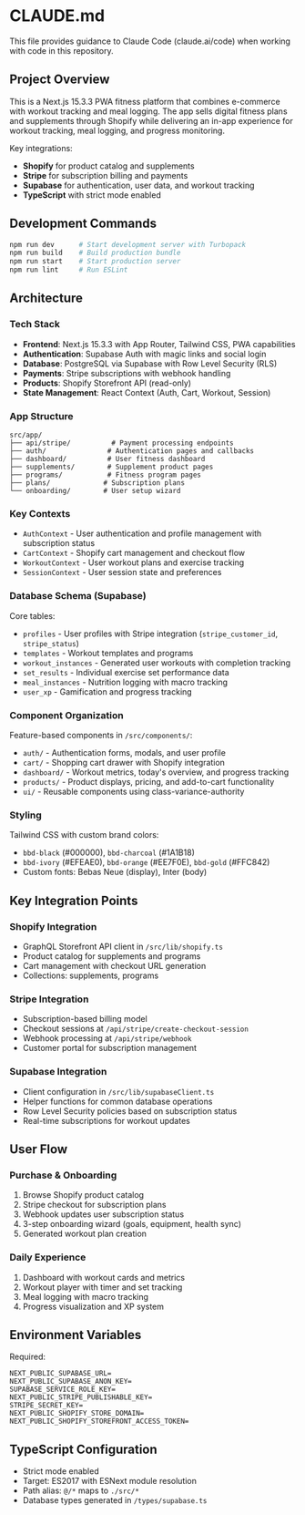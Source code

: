 # CLAUDE.md

This file provides guidance to Claude Code (claude.ai/code) when working with code in this repository.

## Project Overview

This is a Next.js 15.3.3 PWA fitness platform that combines e-commerce with workout tracking and meal logging. The app sells digital fitness plans and supplements through Shopify while delivering an in-app experience for workout tracking, meal logging, and progress monitoring.

Key integrations:
- **Shopify** for product catalog and supplements
- **Stripe** for subscription billing and payments
- **Supabase** for authentication, user data, and workout tracking
- **TypeScript** with strict mode enabled

## Development Commands

```bash
npm run dev      # Start development server with Turbopack
npm run build    # Build production bundle
npm run start    # Start production server
npm run lint     # Run ESLint
```

## Architecture

### Tech Stack
- **Frontend**: Next.js 15.3.3 with App Router, Tailwind CSS, PWA capabilities
- **Authentication**: Supabase Auth with magic links and social login
- **Database**: PostgreSQL via Supabase with Row Level Security (RLS)
- **Payments**: Stripe subscriptions with webhook handling
- **Products**: Shopify Storefront API (read-only)
- **State Management**: React Context (Auth, Cart, Workout, Session)

### App Structure
```
src/app/
├── api/stripe/          # Payment processing endpoints
├── auth/               # Authentication pages and callbacks
├── dashboard/          # User fitness dashboard
├── supplements/        # Supplement product pages
├── programs/           # Fitness program pages
├── plans/             # Subscription plans
└── onboarding/        # User setup wizard
```

### Key Contexts
- `AuthContext` - User authentication and profile management with subscription status
- `CartContext` - Shopify cart management and checkout flow
- `WorkoutContext` - User workout plans and exercise tracking
- `SessionContext` - User session state and preferences

### Database Schema (Supabase)
Core tables:
- `profiles` - User profiles with Stripe integration (`stripe_customer_id`, `stripe_status`)
- `templates` - Workout templates and programs
- `workout_instances` - Generated user workouts with completion tracking
- `set_results` - Individual exercise set performance data
- `meal_instances` - Nutrition logging with macro tracking
- `user_xp` - Gamification and progress tracking

### Component Organization
Feature-based components in `/src/components/`:
- `auth/` - Authentication forms, modals, and user profile
- `cart/` - Shopping cart drawer with Shopify integration
- `dashboard/` - Workout metrics, today's overview, and progress tracking
- `products/` - Product displays, pricing, and add-to-cart functionality
- `ui/` - Reusable components using class-variance-authority

### Styling
Tailwind CSS with custom brand colors:
- `bbd-black` (#000000), `bbd-charcoal` (#1A1B18)
- `bbd-ivory` (#EFEAE0), `bbd-orange` (#EE7F0E), `bbd-gold` (#FFC842)
- Custom fonts: Bebas Neue (display), Inter (body)

## Key Integration Points

### Shopify Integration
- GraphQL Storefront API client in `/src/lib/shopify.ts`
- Product catalog for supplements and programs
- Cart management with checkout URL generation
- Collections: supplements, programs

### Stripe Integration
- Subscription-based billing model
- Checkout sessions at `/api/stripe/create-checkout-session`
- Webhook processing at `/api/stripe/webhook`
- Customer portal for subscription management

### Supabase Integration
- Client configuration in `/src/lib/supabaseClient.ts`
- Helper functions for common database operations
- Row Level Security policies based on subscription status
- Real-time subscriptions for workout updates

## User Flow

### Purchase & Onboarding
1. Browse Shopify product catalog
2. Stripe checkout for subscription plans
3. Webhook updates user subscription status
4. 3-step onboarding wizard (goals, equipment, health sync)
5. Generated workout plan creation

### Daily Experience
1. Dashboard with workout cards and metrics
2. Workout player with timer and set tracking
3. Meal logging with macro tracking
4. Progress visualization and XP system

## Environment Variables

Required:
```
NEXT_PUBLIC_SUPABASE_URL=
NEXT_PUBLIC_SUPABASE_ANON_KEY=
SUPABASE_SERVICE_ROLE_KEY=
NEXT_PUBLIC_STRIPE_PUBLISHABLE_KEY=
STRIPE_SECRET_KEY=
NEXT_PUBLIC_SHOPIFY_STORE_DOMAIN=
NEXT_PUBLIC_SHOPIFY_STOREFRONT_ACCESS_TOKEN=
```

## TypeScript Configuration

- Strict mode enabled
- Target: ES2017 with ESNext module resolution
- Path alias: `@/*` maps to `./src/*`
- Database types generated in `/types/supabase.ts`
